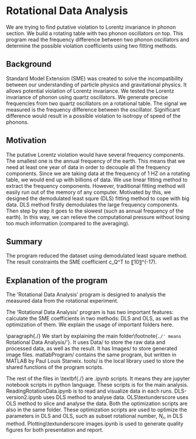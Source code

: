 # Rotational Data Analysis
We are trying to find putative violation to Lorentz invariance in phonon section.
We build a rotating table with two phonon oscillators on top.
This program read the frequency difference between two phonon oscillators and determine the possible violation coefficients using two fitting methods.

## Background
Standard Model Extension (SME) was created to solve the incompatibility between our understanding of particle physics and gravitational physics. 
It allows potential violation of Lorentz invariance. 
We tested the Lorentz invariance of phonon using quartz oscillators. 
We generate precise frequencies from two quartz oscillators on a rotational table. 
The signal we measured is the frequency difference between the oscillator. 
Significant difference would result in a possible violation to isotropy of speed of the phonons.


## Motivation
The putative Lorentz violation would have several frequency components. 
The smallest one is the annual frequency of the earth.
This means that we need at least one year of data in order to decouple all the frequency components.
Since we are taking data at the frequency of 1 HZ on a rotating table, we would end up with billions of data.
We use linear fitting method to extract the frequency components. However, traditional fitting method will easily run out of the memory of any computer.
Motivated by this, we designed the demodulated least squre (DLS) fitting method to cope with big data.
DLS method firstly demodulates the large frequency components. Then step by step it goes to the slowest (such as annual frequency of the earth).
In this way, we can relieve the computational pressure without losing too much information (compared to the averaging).

## Summary
The program reduced the dataset using demodulated least square method. The result constraints the SME coefficient c_Q^T to 〖10〗^(-17).


## Explanation of the program

The 'Rotational Data Analysis' program is designed to analysis the measured data from the rotational experiment.

The 'Rotational Data Analysis' program is has two important features: calculate the SME coefficients in two methods: DLS and OLS, as well as the optimization of them. We explain the usage of important folders here.

\paragraph{./} We start by explaining the main folder\footnote{`./' means `Rotational Data Analysis/'}. It uses Data/ to store the raw data and processed data, as well as the result. It has Images/ to store generated image files. matlabProgram/ contains the same program, but written in MATLAB by Paul Louis Stanwix. tools/ is the local library used to store the shared functions of the program scripts. 

The rest of the files in \textbf{./} are .ipynb scripts. It means they are jupyter notebook scripts in python language. These scripts is for the main analysis. ReadingRotationData.ipynb is to read and visualize data in each runs. DLS-version2.ipynb uses DLS method to analyse data. OLS\textunderscore uses OLS method to slice and analyse the data. Both the optimization scripts are also in the same folder. These optimization scripts are used to optimize the parameters in DLS and OLS, such as subset rotational number, $N_r$, in DLS method. Plotting\textunderscore images.ipynb is used to generate quality figures for both presentation and report.
